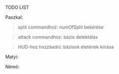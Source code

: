 TODO LIST

Paszkal:
  >split commandhoz: numOfSplit bekérése
  
  >attack commandhoz: bázis detektálás
  
  >HUD-hoz hozzáadni: bázisok életének kiírása

Matyi:



Némó:
